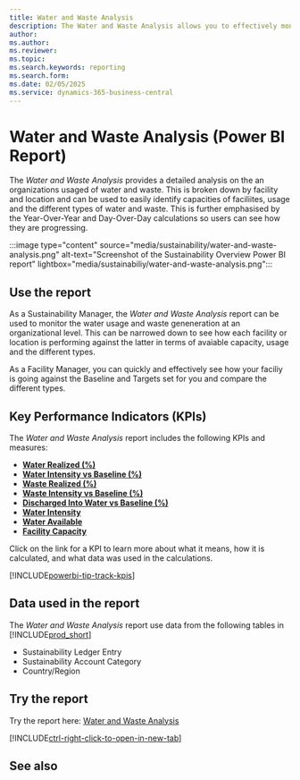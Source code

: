 ```yaml
---
title: Water and Waste Analysis
description: The Water and Waste Analysis allows you to effectively monitor your water and waste usage by different metrics such as Water Type, Intensity Type, and Responsibility Center.
author: 
ms.author: 
ms.reviewer: 
ms.topic: 
ms.search.keywords: reporting
ms.search.form: 
ms.date: 02/05/2025
ms.service: dynamics-365-business-central
---
```


# Water and Waste Analysis (Power BI Report)

The *Water and Waste Analysis* provides a detailed analysis on the an organizations usaged of water and waste. This is broken down by facility and location and can be used to easily identify capacities of faciliites, usage and the different types of water and waste. This is further emphasised by the Year-Over-Year and Day-Over-Day calculations so users can see how they are progressing.

:::image type="content" source="media/sustainability/water-and-waste-analysis.png" alt-text="Screenshot of the Sustainability Overview Power BI report" lightbox="media/sustainabiliy/water-and-waste-analysis.png":::


## Use the report

As a Sustainability Manager, the *Water and Waste Analysis* report can be used to monitor the water usage and waste geneneration at an organizational level. This can be narrowed down to see how each facility or location is performing against the latter in terms of avaiable capacity, usage and the different types.

As a Facility Manager, you can quickly and effectively see how your faciliy is going against the Baseline and Targets set for you and compare the different types. 

## Key Performance Indicators (KPIs)

The *Water and Waste Analysis* report includes the following KPIs and measures: 

- [**Water Realized (%)**](sustainability-powerbi-kpis.md#water-realized-)
- [**Water Intensity vs Baseline (%)**](sustainability-powerbi-kpis.md#water-intensity-vs-baseline-)
- [**Waste Realized (%)**](sustainability-powerbi-kpis.md#waste-realized-)
- [**Waste Intensity vs Baseline (%)**](sustainability-powerbi-kpis.md#waste-intensity-vs-baseline-)
- [**Discharged Into Water vs Baseline (%)**](sustainability-powerbi-kpis.md#discharged-into-water-vs-baseline-)
- [**Water Intensity**](sustainability-powerbi-kpis.md#water-intensity)
- [**Water Available**](sustainability-powerbi-kpis.md#water-available)
- [**Facility Capacity**](sustainability-powerbi-kpis.md#facility-capactity)


Click on the link for a KPI to learn more about what it means, how it is calculated, and what data was used in the calculations. 

[!INCLUDE[powerbi-tip-track-kpis](includes/powerbi-tip-track-kpis.md)]


## Data used in the report

The *Water and Waste Analysis* report use data from the following tables in [!INCLUDE[prod_short](includes/prod_short.md)]

- Sustainability Ledger Entry
- Sustainability Account Category
- Country/Region


## Try the report

Try the report here: [Water and Waste Analysis](https://businesscentral.dynamics.com?page=37087)

[!INCLUDE[ctrl-right-click-to-open-in-new-tab](includes/ctrl-right-click-to-open-in-new-tab.md)]

## See also